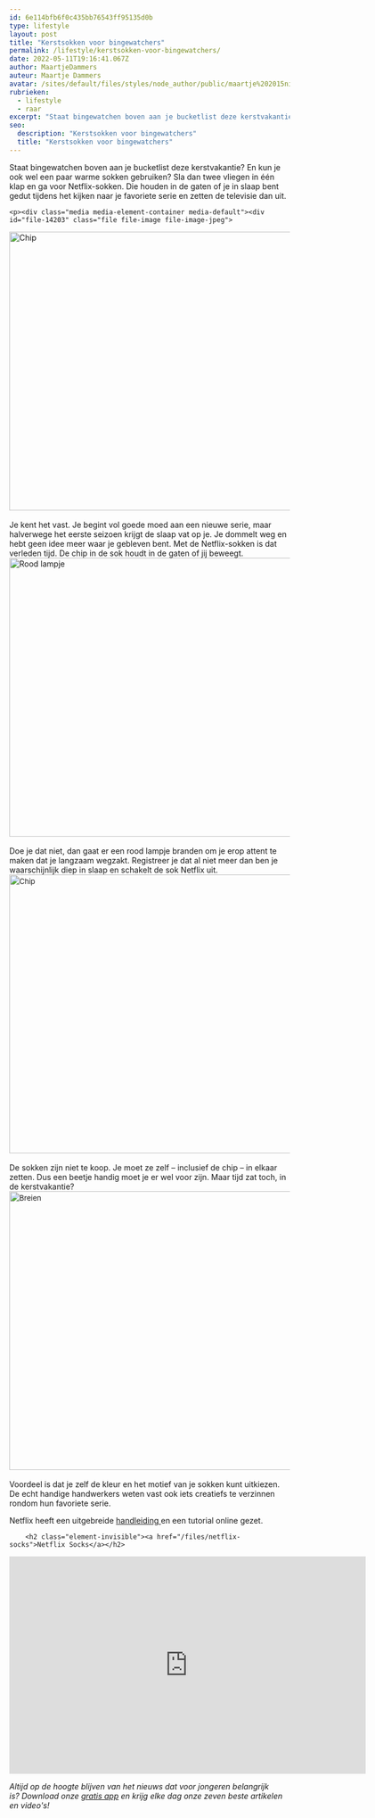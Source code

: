 ```yaml
---
id: 6e114bfb6f0c435bb76543ff95135d0b
type: lifestyle
layout: post
title: "Kerstsokken voor bingewatchers"
permalink: /lifestyle/kerstsokken-voor-bingewatchers/
date: 2022-05-11T19:16:41.067Z
author: MaartjeDammers
auteur: Maartje Dammers
avatar: /sites/default/files/styles/node_author/public/maartje%202015nieuw.jpg?itok=7dLFVk05
rubrieken:
  - lifestyle
  - raar
excerpt: "Staat bingewatchen boven aan je bucketlist deze kerstvakantie? En kun je ook wel een paar warme sokken gebruiken? Sla dan twee vliegen in één klap en ga voor Netflix-sokken. Die houden in de gaten of je in slaap bent gedut tijdens het kijken naar je favoriete serie en zetten de televisie dan uit.  "
seo:
  description: "Kerstsokken voor bingewatchers"
  title: "Kerstsokken voor bingewatchers"
---
```

Staat bingewatchen boven aan je bucketlist deze kerstvakantie? En kun je ook wel een paar warme sokken gebruiken? Sla dan twee vliegen in één klap en ga voor Netflix-sokken. Die houden in de gaten of je in slaap bent gedut tijdens het kijken naar je favoriete serie en zetten de televisie dan uit.  

    <p><div class="media media-element-container media-default"><div id="file-14203" class="file file-image file-image-jpeg">

        
  
  <div class="content">
    <img alt="Chip" title="Chip" height="500" width="800" class="media-element file-default" src="/sites/default/files/Netflix3_0.jpg">  </div>

  
</div>
</div><br>Je kent het vast. Je begint vol goede moed aan een nieuwe serie, maar halverwege het eerste seizoen krijgt de slaap vat op je. Je dommelt weg en hebt geen idee meer waar je gebleven bent. Met de Netflix-sokken is dat verleden tijd. De chip in de sok houdt in de gaten of jij beweegt.<br><div class="media media-element-container media-default"><div id="file-14204" class="file file-image file-image-jpeg">

        
  
  <div class="content">
    <img alt="Rood lampje" title="Rood lampje" height="500" width="800" class="media-element file-default" src="/sites/default/files/Netflix5.jpg">  </div>

  
</div>
</div><br>Doe je dat niet, dan gaat er een rood lampje branden om je erop attent te maken dat je langzaam wegzakt. Registreer je dat al niet meer dan ben je waarschijnlijk diep in slaap en schakelt de sok Netflix uit.<div class="media media-element-container media-default"><div id="file-14205" class="file file-image file-image-jpeg">

        
  
  <div class="content">
    <img alt="Chip" title="Chip" height="500" width="800" style="font-size: 13.008px; line-height: 1.538em;" class="media-element file-default" src="/sites/default/files/Netflix.jpg">  </div>

  
</div>
</div><br>De sokken zijn niet te koop. Je moet ze zelf – inclusief de chip – in elkaar zetten. Dus een beetje handig moet je er wel voor zijn. Maar tijd zat toch, in de kerstvakantie?<div class="media media-element-container media-default"><div id="file-14206" class="file file-image file-image-jpeg">

        
  
  <div class="content">
    <img alt="Breien" title="Breien" height="500" width="800" style="font-size: 13.008px; line-height: 1.538em;" class="media-element file-default" src="/sites/default/files/Netflix4.jpg">  </div>

  
</div>
</div><br>Voordeel is dat je zelf de kleur en het motief van je sokken kunt uitkiezen. De echt handige handwerkers weten vast ook iets creatiefs te verzinnen rondom hun favoriete serie.
<p>Netflix heeft een uitgebreide <a href="http://makeit.netflix.com/netflix-socks" target="_blank">handleiding </a>en een tutorial online gezet.</p>
<p><div class="media media-element-container media-default"><div id="file-14200" class="file file-video file-video-youtube">

        <h2 class="element-invisible"><a href="/files/netflix-socks">Netflix Socks</a></h2>
    
  
  <div class="content">
    <div class="media-youtube-video media-element file-default media-youtube-1">
  <iframe class="media-youtube-player" width="640" height="390" title="Netflix Socks" src="https://www.youtube.com/embed/Fi6RLrJrjLQ?wmode=opaque&controls=" name="Netflix Socks" frameborder="0" allowfullscreen="">Video van Netflix Socks</iframe>
</div>
  </div>

  
</div>
</div>
<p><em>Altijd op de hoogte blijven van het nieuws dat voor jongeren belangrijk is? Download onze <a href="/app">gratis app</a> en krijg elke dag onze zeven beste artikelen en video's!</em></p>  
